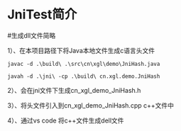 # JniTest简介
#生成dll文件简略

1）、在本项目路径下将Java本地文件生成c语言头文件

    javac -d .\build\ .\src\cn\xgl\demo\JniHash.java

    javah -d .\jni\ -cp .\build\ cn.xgl.demo.JniHash

2）、会在jni文件下生成cn_xgl_demo_JniHash.h

3）、将头文件引入到cn_xgl_demo_JniHash.cpp c++文件中

4）、通过vs code 将c++文件生成dell文件
